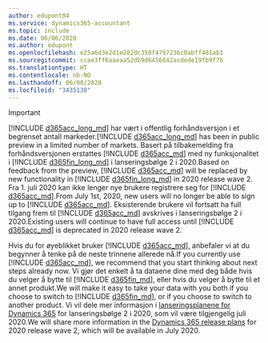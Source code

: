 ```yaml
---
author: edupont04
ms.service: dynamics365-accountant
ms.topic: include
ms.date: 06/06/2020
ms.author: edupont
ms.openlocfilehash: e25a6d3e2d1e282dc350f4797236c0abff481ab1
ms.sourcegitcommit: ccae3ff6aaeaa52db9d6456042acdede19fb9f7b
ms.translationtype: HT
ms.contentlocale: nb-NO
ms.lasthandoff: 06/08/2020
ms.locfileid: "3435138"
---
```

> [!IMPORTANT]
> <span data-ttu-id="00115-101">[!INCLUDE [d365acc_long_md](d365acc_long_md.md)] har vært i offentlig forhåndsversjon i et begrenset antall markeder.</span><span class="sxs-lookup"><span data-stu-id="00115-101">[!INCLUDE [d365acc_long_md](d365acc_long_md.md)] has been in public preview in a limited number of markets.</span></span> <span data-ttu-id="00115-102">Basert på tilbakemelding fra forhåndsversjonen erstattes [!INCLUDE [d365acc_md](d365acc_md.md)] med ny funksjonalitet i [!INCLUDE [d365fin_long_md](d365fin_long_md.md)] i lanseringsbølge 2 i 2020.</span><span class="sxs-lookup"><span data-stu-id="00115-102">Based on feedback from the preview, [!INCLUDE [d365acc_md](d365acc_md.md)] will be replaced by new functionality in [!INCLUDE [d365fin_long_md](d365fin_long_md.md)] in 2020 release wave 2.</span></span> <span data-ttu-id="00115-103">Fra 1. juli 2020 kan ikke lenger nye brukere registrere seg for [!INCLUDE [d365acc_md](d365acc_md.md)].</span><span class="sxs-lookup"><span data-stu-id="00115-103">From July 1st, 2020, new users will no longer be able to sign up to [!INCLUDE [d365acc_md](d365acc_md.md)].</span></span> <span data-ttu-id="00115-104">Eksisterende brukere vil fortsatt ha full tilgang frem til [!INCLUDE [d365acc_md](d365acc_md.md)] avskrives i lanseringsbølge 2 i 2020.</span><span class="sxs-lookup"><span data-stu-id="00115-104">Existing users will continue to have full access until [!INCLUDE [d365acc_md](d365acc_md.md)] is deprecated in 2020 release wave 2.</span></span>  

<span data-ttu-id="00115-105">Hvis du for øyeblikket bruker [!INCLUDE [d365acc_md](d365acc_md.md)], anbefaler vi at du begynner å tenke på de neste trinnene allerede nå.</span><span class="sxs-lookup"><span data-stu-id="00115-105">If you currently use [!INCLUDE [d365acc_md](d365acc_md.md)], we recommend that you start thinking about next steps already now.</span></span> <span data-ttu-id="00115-106">Vi gjør det enkelt å ta dataene dine med deg både hvis du velger å bytte til [!INCLUDE [d365fin_md](d365fin_md.md)], eller hvis du velger å bytte til et annet produkt.</span><span class="sxs-lookup"><span data-stu-id="00115-106">We will make it easy to take your data with you both if you choose to switch to [!INCLUDE [d365fin_md](d365fin_md.md)], or if you choose to switch to another product.</span></span> <span data-ttu-id="00115-107">Vi vil dele mer informasjon i [lanseringsplanene for Dynamics 365](/dynamics365/release-plans/) for lanseringsbølge 2 i 2020, som vil være tilgjengelig juli 2020.</span><span class="sxs-lookup"><span data-stu-id="00115-107">We will share more information in the [Dynamics 365 release plans](/dynamics365/release-plans/) for 2020 release wave 2, which will be available in July 2020.</span></span>
